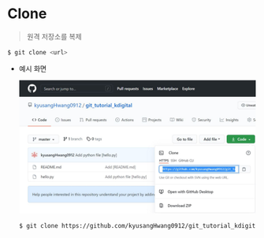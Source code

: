 # Clone

> 원격 저장소를 복제

```bash
$ git clone <url>
```

* 예시 화면

  ![git clone](md-images/git%20clone.JPG)

  
  
  ```bash
  $ git clone https://github.com/kyusangHwang0912/git_tutorial_kdigital.git
  ```
  
  

